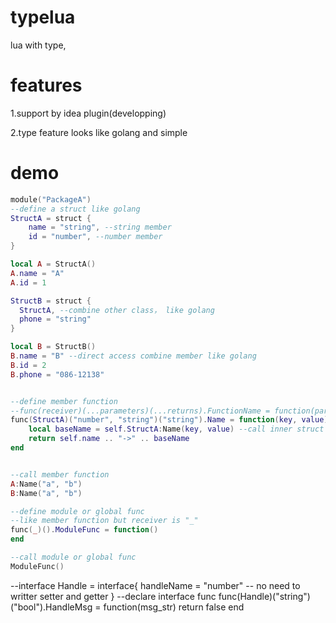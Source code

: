 # typelua
lua with type,

# features
1.support by idea plugin(developping)

2.type feature looks like golang and simple
# demo
```Lua
module("PackageA")
--define a struct like golang
StructA = struct {
    name = "string", --string member
    id = "number", --number member
}

local A = StructA()
A.name = "A"
A.id = 1

StructB = struct {
  StructA, --combine other class， like golang
  phone = "string" 
}

local B = StructB()
B.name = "B" --direct access combine member like golang
B.id = 2
B.phone = "086-12138"


--define member function
--func(receiver)(...parameters)(...returns).FunctionName = function(param1, param2)
func(StructA)("number", "string")("string").Name = function(key, value)
    local baseName = self.StructA:Name(key, value) --call inner struct func
    return self.name .. "->" .. baseName
end


--call member function
A:Name("a", "b")
B:Name("a", "b")

--define module or global func
--like member function but receiver is "_"
func(_)().ModuleFunc = function()
end

--call module or global func
ModuleFunc()
```
--interface
Handle = interface{
    handleName = "number" -- no need to writter setter and getter
}
--declare interface func
func(Handle)("string")("bool").HandleMsg = function(msg_str) return false end
